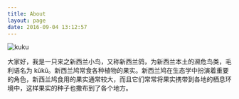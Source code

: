 ```yaml
---
title: About
layout: page
date: 2016-09-04 13:12:57
---
```


![kuku](http://od6sd4xau.bkt.clouddn.com/life/kuku.jpg)

大家好，我是一只来之新西兰小鸟，又称新西兰鸽，为新西兰本土的濒危鸟类，毛利语名为 kūkū。新西兰鸠常食各种植物的果实。新西兰鸠在生态学中扮演着重要的角色，新西兰鸠食用的果实通常较大，而且它们常常将果实携带到各地的栖息环境中，这样果实的种子也撒布到了各个地方。